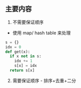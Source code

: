 ## 主要内容
1. 不需要保证顺序
- 使用 map/ hash table 来处理

```python
s = {}
idx = 0
def get(x):
  if x not in s:
    idx += 1
    s[x] = idx
  return s[x]
```

2. 需要保证顺序 - 排序+去重+二分

